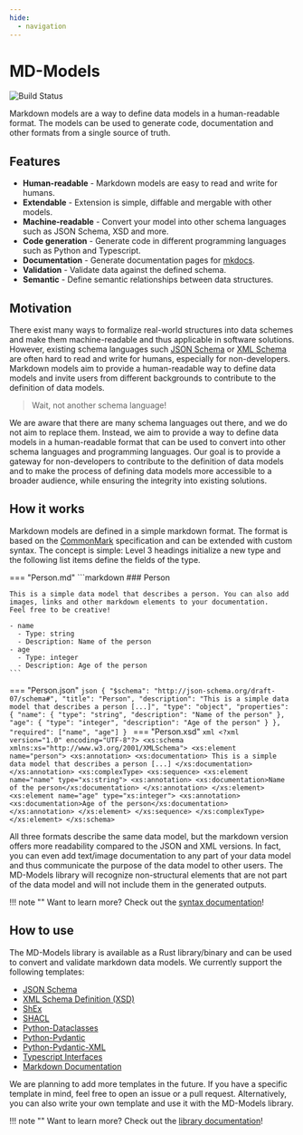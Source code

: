 ```yaml
---
hide:
  - navigation
---
```


# MD-Models

![Build Status](https://github.com/JR-1991/sdrdm.rs/actions/workflows/test.yml/badge.svg)

Markdown models are a way to define data models in a human-readable format. The models can be used to generate code, documentation and other formats from a single source of truth.

## Features

- **Human-readable** - Markdown models are easy to read and write for humans.
- **Extendable** - Extension is simple, diffable and mergable with other models.
- **Machine-readable** - Convert your model into other schema languages such as JSON Schema, XSD and more.
- **Code generation** - Generate code in different programming languages such as Python and Typescript.
- **Documentation** - Generate documentation pages for [mkdocs]().
- **Validation** - Validate data against the defined schema.
- **Semantic** - Define semantic relationships between data structures.

## Motivation

There exist many ways to formalize real-world structures into data schemes and make them machine-readable and thus applicable in software solutions. However, existing schema languages such [JSON Schema]() or [XML Schema]() are often hard to read and write for humans, especially for non-developers. Markdown models aim to provide a human-readable way to define data models and invite users from different backgrounds to contribute to the definition of data models.

> Wait, not another schema language!

We are aware that there are many schema languages out there, and we do not aim to replace them. Instead, we aim to provide a way to define data models in a human-readable format that can be used to convert into other schema languages and programming languages. Our goal is to provide a gateway for non-developers to contribute to the definition of data models and to make the process of defining data models more accessible to a broader audience, while ensuring the integrity into existing solutions.

## How it works

Markdown models are defined in a simple markdown format. The format is based on the [CommonMark](https://commonmark.org) specification and can be extended with custom syntax. The concept is simple: Level 3 headings initialize a new type and the following list items define the fields of the type.

=== "Person.md"
    ```markdown 
    ### Person

    This is a simple data model that describes a person. You can also add
    images, links and other markdown elements to your documentation.
    Feel free to be creative!

    - name
      - Type: string
      - Description: Name of the person
    - age
      - Type: integer
      - Description: Age of the person
    ```

=== "Person.json"
    ```json
    {
      "$schema": "http://json-schema.org/draft-07/schema#",
      "title": "Person",
      "description": "This is a simple data model that describes a person [...]",
      "type": "object",
      "properties": {
        "name": {
          "type": "string",
          "description": "Name of the person"
        },
        "age": {
          "type": "integer",
          "description": "Age of the person"
        }
      },
      "required": ["name", "age"]
    }
    ```
=== "Person.xsd"
    ```xml
    <?xml version="1.0" encoding="UTF-8"?>
    <xs:schema xmlns:xs="http://www.w3.org/2001/XMLSchema">
      <xs:element name="person">
        <xs:annotation>
          <xs:documentation>
            This is a simple data model that describes a person [...]
          </xs:documentation>
        </xs:annotation>
        <xs:complexType>
          <xs:sequence>
            <xs:element name="name" type="xs:string">
              <xs:annotation>
                <xs:documentation>Name of the person</xs:documentation>
              </xs:annotation>
            </xs:element>
            <xs:element name="age" type="xs:integer">
              <xs:annotation>
                <xs:documentation>Age of the person</xs:documentation>
              </xs:annotation>
            </xs:element>
          </xs:sequence>
        </xs:complexType>
      </xs:element>
    </xs:schema>
    ```

All three formats describe the same data model, but the markdown version offers more readability compared to the JSON and XML versions. In fact, you can even add text/image documentation to any part of your data model and thus communicate the purpose of the data model to other users. The MD-Models library will recognize non-structural elements that are not part of the data model and will not include them in the generated outputs.

!!! note ""
Want to learn more? Check out the [syntax documentation](/docs/syntax/index.md)!

## How to use

The MD-Models library is available as a Rust library/binary and can be used to convert and validate markdown data models. We currently support the following templates:

- [JSON Schema](https://json-schema.org)
- [XML Schema Definition (XSD)](https://www.w3.org/XML/Schema)
- [ShEx](https://shex.io)
- [SHACL](https://www.w3.org/TR/shacl/)
- [Python-Dataclasses](https://docs.python.org/3/library/dataclasses.html)
- [Python-Pydantic](https://docs.pydantic.dev/latest/)
- [Python-Pydantic-XML](https://pydantic-xml.readthedocs.io/en/latest/)
- [Typescript Interfaces](https://www.typescriptlang.org)
- [Markdown Documentation](https://www.mkdocs.org)

We are planning to add more templates in the future. If you have a specific template in mind, feel free to open an issue or a pull request. Alternatively, you can also write your own template and use it with the MD-Models library.

!!! note ""
Want to learn more? Check out the [library documentation](/docs/library/index.md)!

